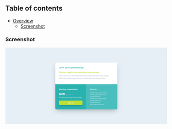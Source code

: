
## Table of contents

- [Overview](#overview)
  - [Screenshot](#screenshot)

### Screenshot

![](./screenshot.png)
